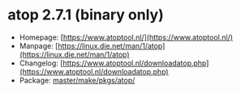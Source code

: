 # atop 2.7.1 (binary only)
 - Homepage: [https://www.atoptool.nl/](https://www.atoptool.nl/)
 - Manpage: [https://linux.die.net/man/1/atop](https://linux.die.net/man/1/atop)
 - Changelog: [https://www.atoptool.nl/downloadatop.php](https://www.atoptool.nl/downloadatop.php)
 - Package: [master/make/pkgs/atop/](https://github.com/Freetz-NG/freetz-ng/tree/master/make/pkgs/atop/)

